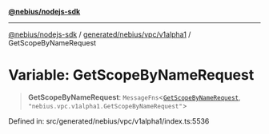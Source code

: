 [**@nebius/nodejs-sdk**](../../../../../README.md)

***

[@nebius/nodejs-sdk](../../../../../README.md) / [generated/nebius/vpc/v1alpha1](../README.md) / GetScopeByNameRequest

# Variable: GetScopeByNameRequest

> **GetScopeByNameRequest**: `MessageFns`\<[`GetScopeByNameRequest`](../interfaces/GetScopeByNameRequest.md), `"nebius.vpc.v1alpha1.GetScopeByNameRequest"`\>

Defined in: src/generated/nebius/vpc/v1alpha1/index.ts:5536
